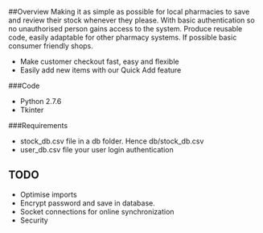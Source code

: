##Overview
Making it as simple as possible for local pharmacies to save and review their stock whenever they please.
With basic authentication so no unauthorised person gains access to the system.
Produce reusable code, easily adaptable for other pharmacy systems. If possible basic 
consumer friendly shops.


- Make customer checkout fast, easy and flexible
- Easily add new items with our Quick Add feature 

###Code
- Python 2.7.6
- Tkinter

###Requirements
- stock_db.csv file in a db folder. Hence db/stock_db.csv
- user_db.csv file your user login authentication

TODO
----
- Optimise imports
- Encrypt password and save in database.
- Socket connections for online synchronization
- Security
